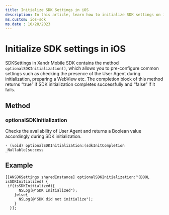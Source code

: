 ```yaml
---
title: Initialize SDK Settings in iOS
description: In this article, learn how to initialize SDK settings on iOS devices using a method and an example for better understanding.
ms.custom: ios-sdk
ms.date : 10/28/2023
---
```


# Initialize SDK settings in iOS

SDKSettings in Xandr Mobile SDK contains the method `optionalSDKInitialization()`, which allows you to pre-configure common settings such as checking the presence of the User Agent during initialization, preparing a WebView etc. The completion block of this method returns “true” if SDK initialization completes successfully and “false” if it fails.

## Method

### optionalSDKInitialization

Checks the availability of User Agent and returns a Boolean value accordingly during SDK initialization.

``` 
- (void) optionalSDKInitialization:(sdkInitCompletion _Nullable)success
```

## Example

``` 
[[ANSDKSettings sharedInstance] optionalSDKInitialization:^(BOOL isSDKInitialized) {
 if(isSDKInitialized){
      NSLog(@"SDK Initialized");
    }else{
      NSLog(@"SDK did not initialize");
    }
  }];
```
